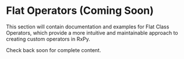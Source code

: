 # Flat Operators (Coming Soon)

This section will contain documentation and examples for Flat Class Operators, which provide a more intuitive and maintainable approach to creating custom operators in RxPy.

Check back soon for complete content.

